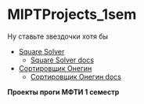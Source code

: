 # MIPTProjects_1sem

Ну ставьте звездочки хотя бы 

- [Square Solver](SquareRoots/SquareRoots/main.c)
  - [Square Solver docs](https://alexroar.github.io/MIPTProjects_1sem/SquareRoots/docs/html/main_8c.html)
- [Сортировщик Онегин](OneginSort/OneginSort/main.c)
  - [Сортировщик Онегин docs](https://alexroar.github.io/MIPTProjects_1sem/OneginSort/docs/html/main_8c.html)

**Проекты проги МФТИ 1 семестр**
